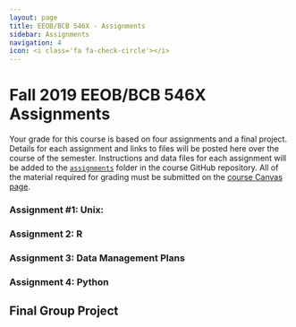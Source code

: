 ```yaml
---
layout: page
title: EEOB/BCB 546X - Assignments
sidebar: Assignments
navigation: 4
icon: <i class='fa fa-check-circle'></i> 
---
```


# Fall 2019 EEOB/BCB 546X Assignments

Your grade for this course is based on four assignments and a final project. Details for each assignment and links to files will be posted here over the course of the semester.
Instructions and data files for each assignment will be added to the [`assignments`](https://github.com/EEOB-BioData/BCB546X-Fall2019/tree/master/assignments) folder in the course
GitHub repository. 
All of the material required for grading must be submitted on the [course Canvas page](https://canvas.iastate.edu/courses/62567). 

### Assignment #1: Unix:


### Assignment 2: R

### Assignment 3: Data Management Plans

### Assignment 4: Python

## Final Group Project
